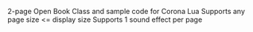 2-page Open Book Class and sample code for Corona Lua
Supports any page size <= display size
Supports 1 sound effect per page